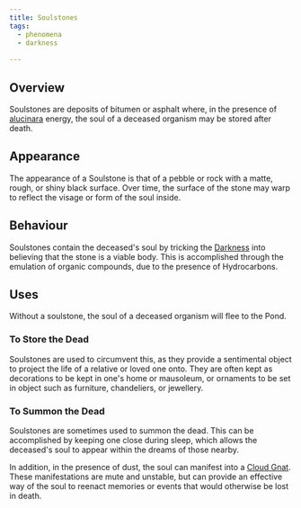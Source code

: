 ```yaml
---
title: Soulstones
tags:
  - phenomena
  - darkness
  
---
```

## Overview
Soulstones are deposits of bitumen or asphalt where, in the presence of [alucinara](cosmology/alucinara.md) energy, the soul of a deceased organism may be stored after death.
## Appearance
The appearance of a Soulstone is that of a pebble or rock with a matte, rough, or shiny black surface. Over time, the surface of the stone may warp to reflect the visage or form of the soul inside.
## Behaviour
Soulstones contain the deceased's soul by tricking the [Darkness](deities/the-darkness.md) into believing that the stone is a viable body. This is accomplished through the emulation of organic compounds, due to the presence of Hydrocarbons.
## Uses
Without a soulstone, the soul of a deceased organism will flee to the Pond.
### To Store the Dead
Soulstones are used to circumvent this, as they provide a sentimental object to project the life of a relative or loved one onto. They are often kept as decorations to be kept in one's home or mausoleum, or ornaments to be set in object such as furniture, chandeliers, or jewellery.
### To Summon the Dead
Soulstones are sometimes used to summon the dead. This can be accomplished by keeping one close during sleep, which allows the deceased's soul to appear within the dreams of those nearby.

In addition, in the presence of dust, the soul can manifest into a [Cloud Gnat](phenomena/cloud-gnats.md). These manifestations are mute and unstable, but can provide an effective way of the soul to reenact memories or events that would otherwise be lost in death.
